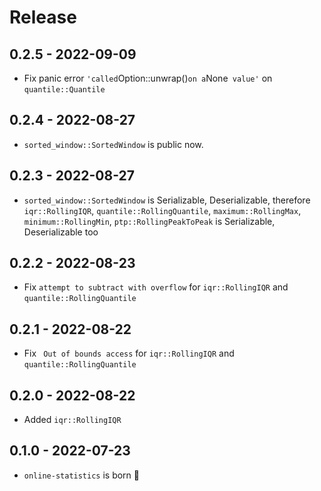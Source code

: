 # Release

## 0.2.5 - 2022-09-09

- Fix panic error ` 'called `Option::unwrap()` on a `None` value'` on `quantile::Quantile`

## 0.2.4 - 2022-08-27

- `sorted_window::SortedWindow` is public now.

## 0.2.3 - 2022-08-27

- `sorted_window::SortedWindow` is Serializable, Deserializable, therefore `iqr::RollingIQR`, `quantile::RollingQuantile`, `maximum::RollingMax`, `minimum::RollingMin`, `ptp::RollingPeakToPeak` is Serializable, Deserializable too

## 0.2.2 - 2022-08-23

- Fix `attempt to subtract with overflow` for `iqr::RollingIQR` and `quantile::RollingQuantile`

## 0.2.1 - 2022-08-22

- Fix ` Out of bounds access` for `iqr::RollingIQR` and `quantile::RollingQuantile`

## 0.2.0 - 2022-08-22

- Added `iqr::RollingIQR`

## 0.1.0 - 2022-07-23

- `online-statistics` is born 🎉 
